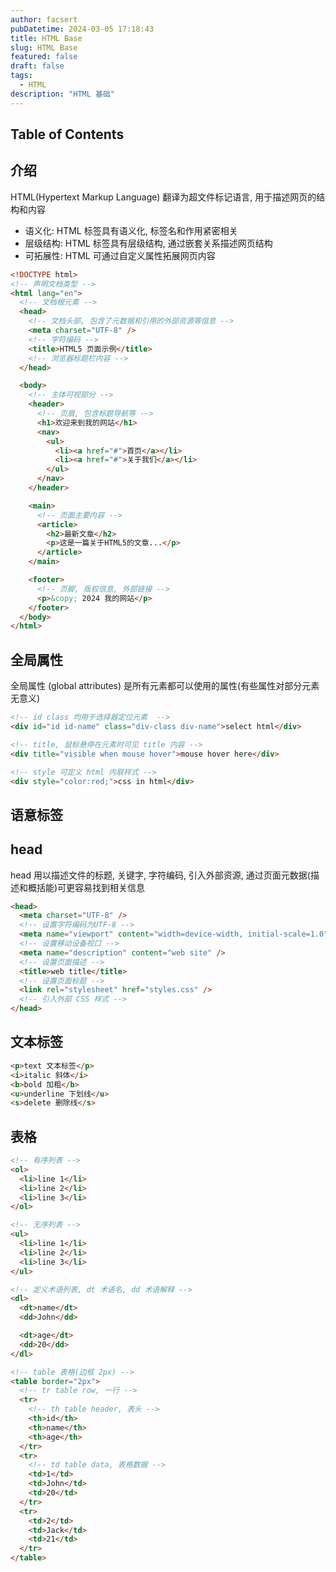 ```yaml
---
author: facsert
pubDatetime: 2024-03-05 17:18:43
title: HTML Base
slug: HTML Base
featured: false
draft: false
tags:
  - HTML
description: "HTML 基础"
---
```


## Table of Contents

## 介绍

HTML(Hypertext Markup Language) 翻译为超文件标记语言, 用于描述网页的结构和内容

- 语义化: HTML 标签具有语义化, 标签名和作用紧密相关
- 层级结构: HTML 标签具有层级结构, 通过嵌套关系描述网页结构
- 可拓展性: HTML 可通过自定义属性拓展网页内容

```html
<!DOCTYPE html>
<!-- 声明文档类型 -->
<html lang="en">
  <!-- 文档根元素 -->
  <head>
    <!-- 文档头部, 包含了元数据和引用的外部资源等信息 -->
    <meta charset="UTF-8" />
    <!-- 字符编码 -->
    <title>HTML5 页面示例</title>
    <!-- 浏览器标题栏内容 -->
  </head>

  <body>
    <!-- 主体可视部分 -->
    <header>
      <!-- 页眉, 包含标题导航等 -->
      <h1>欢迎来到我的网站</h1>
      <nav>
        <ul>
          <li><a href="#">首页</a></li>
          <li><a href="#">关于我们</a></li>
        </ul>
      </nav>
    </header>

    <main>
      <!-- 页面主要内容 -->
      <article>
        <h2>最新文章</h2>
        <p>这是一篇关于HTML5的文章...</p>
      </article>
    </main>

    <footer>
      <!-- 页脚, 版权信息, 外部链接 -->
      <p>&copy; 2024 我的网站</p>
    </footer>
  </body>
</html>
```

## 全局属性

全局属性 (global attributes) 是所有元素都可以使用的属性(有些属性对部分元素无意义)

```html
<!-- id class 均用于选择器定位元素  -->
<div id="id id-name" class="div-class div-name">select html</div>

<!-- title, 鼠标悬停在元素时可见 title 内容 -->
<div title="visible when mouse hover">mouse hover here</div>

<!-- style 可定义 html 内联样式 -->
<div style="color:red;">css in html</div>
```

## 语意标签

## head

head 用以描述文件的标题, 关键字, 字符编码, 引入外部资源, 通过页面元数据(描述和概括能)可更容易找到相关信息

```html
<head>
  <meta charset="UTF-8" />
  <!-- 设置字符编码为UTF-8 -->
  <meta name="viewport" content="width=device-width, initial-scale=1.0" />
  <!-- 设置移动设备视口 -->
  <meta name="description" content="web site" />
  <!-- 设置页面描述 -->
  <title>web title</title>
  <!-- 设置页面标题 -->
  <link rel="stylesheet" href="styles.css" />
  <!-- 引入外部 CSS 样式 -->
</head>
```

## 文本标签

```html
<p>text 文本标签</p>
<i>italic 斜体</i>
<b>bold 加粗</b>
<u>underline 下划线</u>
<s>delete 删除线</s>
```

## 表格

```html
<!-- 有序列表 -->
<ol>
  <li>line 1</li>
  <li>line 2</li>
  <li>line 3</li>
</ol>

<!-- 无序列表 -->
<ul>
  <li>line 1</li>
  <li>line 2</li>
  <li>line 3</li>
</ul>

<!-- 定义术语列表, dt 术语名, dd 术语解释 -->
<dl>
  <dt>name</dt>
  <dd>John</dd>

  <dt>age</dt>
  <dd>20</dd>
</dl>
```

```html
<!-- table 表格(边框 2px) -->
<table border="2px">
  <!-- tr table row, 一行 -->
  <tr>
    <!-- th table header, 表头 -->
    <th>id</th>
    <th>name</th>
    <th>age</th>
  </tr>
  <tr>
    <!-- td table data, 表格数据 -->
    <td>1</td>
    <td>John</td>
    <td>20</td>
  </tr>
  <tr>
    <td>2</td>
    <td>Jack</td>
    <td>21</td>
  </tr>
</table>
```

